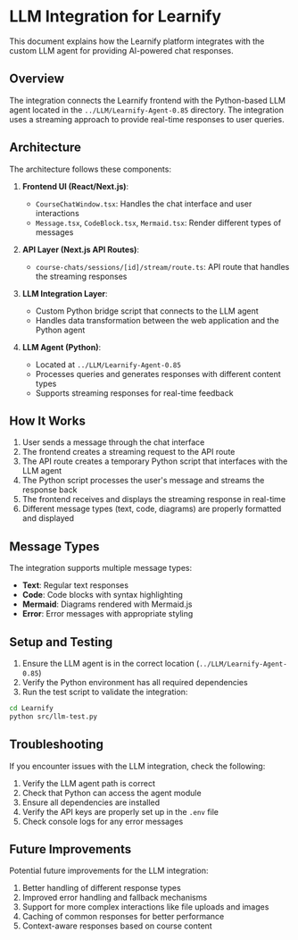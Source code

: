 # LLM Integration for Learnify

This document explains how the Learnify platform integrates with the custom LLM agent for providing AI-powered chat responses.

## Overview

The integration connects the Learnify frontend with the Python-based LLM agent located in the `../LLM/Learnify-Agent-0.85` directory. The integration uses a streaming approach to provide real-time responses to user queries.

## Architecture

The architecture follows these components:

1. **Frontend UI (React/Next.js)**:

   - `CourseChatWindow.tsx`: Handles the chat interface and user interactions
   - `Message.tsx`, `CodeBlock.tsx`, `Mermaid.tsx`: Render different types of messages

2. **API Layer (Next.js API Routes)**:

   - `course-chats/sessions/[id]/stream/route.ts`: API route that handles the streaming responses

3. **LLM Integration Layer**:

   - Custom Python bridge script that connects to the LLM agent
   - Handles data transformation between the web application and the Python agent

4. **LLM Agent (Python)**:
   - Located at `../LLM/Learnify-Agent-0.85`
   - Processes queries and generates responses with different content types
   - Supports streaming responses for real-time feedback

## How It Works

1. User sends a message through the chat interface
2. The frontend creates a streaming request to the API route
3. The API route creates a temporary Python script that interfaces with the LLM agent
4. The Python script processes the user's message and streams the response back
5. The frontend receives and displays the streaming response in real-time
6. Different message types (text, code, diagrams) are properly formatted and displayed

## Message Types

The integration supports multiple message types:

- **Text**: Regular text responses
- **Code**: Code blocks with syntax highlighting
- **Mermaid**: Diagrams rendered with Mermaid.js
- **Error**: Error messages with appropriate styling

## Setup and Testing

1. Ensure the LLM agent is in the correct location (`../LLM/Learnify-Agent-0.85`)
2. Verify the Python environment has all required dependencies
3. Run the test script to validate the integration:

```bash
cd Learnify
python src/llm-test.py
```

## Troubleshooting

If you encounter issues with the LLM integration, check the following:

1. Verify the LLM agent path is correct
2. Check that Python can access the agent module
3. Ensure all dependencies are installed
4. Verify the API keys are properly set up in the `.env` file
5. Check console logs for any error messages

## Future Improvements

Potential future improvements for the LLM integration:

1. Better handling of different response types
2. Improved error handling and fallback mechanisms
3. Support for more complex interactions like file uploads and images
4. Caching of common responses for better performance
5. Context-aware responses based on course content
